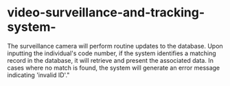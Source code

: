 # video-surveillance-and-tracking-system-
The surveillance camera will perform routine updates to the database. Upon inputting the individual's code number, if the system identifies a matching record in the database, it will retrieve and present the associated data. In cases where no match is found, the system will generate an error message indicating 'invalid ID'."

